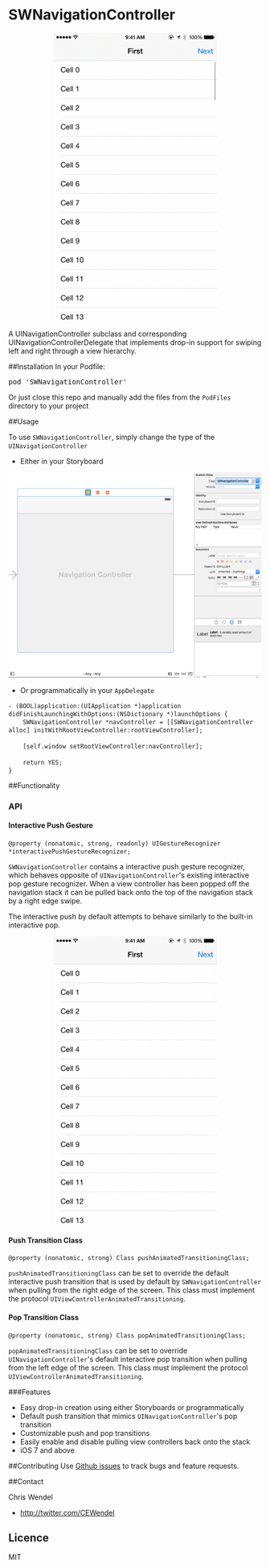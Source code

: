 SWNavigationController
======================

<p align="center"><img src="DemoAssets/SWScreenRecord.gif" height="572" width="325"/> </p>

A UINavigationController subclass and corresponding UINavigationControllerDelegate that implements drop-in support for swiping left and right through a view hierarchy.

##Installation
In your Podfile:
<pre>pod 'SWNavigationController' </pre>

Or just close this repo and manually add the files from the `PodFiles` directory to your project

##Usage

To use `SWNavigationController`, simply change the type of the `UINavigationController`

* Either in your Storyboard

<p align="center"><img src="DemoAssets/SWScreenshot1.png" /> </p>

* Or programmatically in your `AppDelegate`
```objc
- (BOOL)application:(UIApplication *)application didFinishLaunchingWithOptions:(NSDictionary *)launchOptions {
    SWNavigationController *navController = [[SWNavigationController alloc] initWithRootViewController:rootViewController];
    
    [self.window setRootViewController:navController];
    
    return YES;
}
```

##Functionality

### API
####  Interactive Push Gesture

```objc
@property (nonatomic, strong, readonly) UIGestureRecognizer *interactivePushGestureRecognizer;
```
`SWNavigationController` contains a interactive push gesture recognizer, which behaves opposite of `UINavigationController`'s existing interactive pop gesture recognizer. When a view controller has been popped off the navigation stack it can be pulled back onto the top of the navigation stack by a right edge swipe.

The interactive push by default attempts to behave similarly to the built-in interactive pop.

<p align="center"><img src="DemoAssets/SWScreenRecord2.gif" height="572" width="325"/> </p>

#### Push Transition Class

```objc
@property (nonatomic, strong) Class pushAnimatedTransitioningClass;
```
`pushAnimatedTransitioningClass` can be set to override the default interactive push transition that is used by default by `SWNavigationController` when pulling from the right edge of the screen. This class must implement the protocol `UIViewControllerAnimatedTransitioning`.

#### Pop Transition Class

```objc
@property (nonatomic, strong) Class popAnimatedTransitioningClass;
```
`popAnimatedTransitioningClass` can be set to override `UINavigationController`'s default interactive pop transition when pulling from the left edge of the screen. This class must implement the protocol `UIViewControllerAnimatedTransitioning`.

###Features
* Easy drop-in creation using either Storyboards or programmatically
* Default push transition that mimics `UINavigationController`'s pop transition
* Customizable push and pop transitions
* Easily enable and disable pulling view controllers back onto the stack
* iOS 7 and above

##Contributing
Use [Github issues](https://github.com/cewendel/SWNavigationController/issues) to track bugs and feature requests.

##Contact

Chris Wendel

- http://twitter.com/CEWendel

## Licence

MIT 


